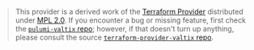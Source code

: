> This provider is a derived work of the [Terraform Provider](https://github.com/terraform-providers/terraform-provider-valtix)
> distributed under [MPL 2.0](https://www.mozilla.org/en-US/MPL/2.0/). If you encounter a bug or missing feature,
> first check the [`pulumi-valtix` repo](/issues); however, if that doesn't turn up anything,
> please consult the source [`terraform-provider-valtix` repo](https://github.com/terraform-providers/terraform-provider-valtix/issues).
